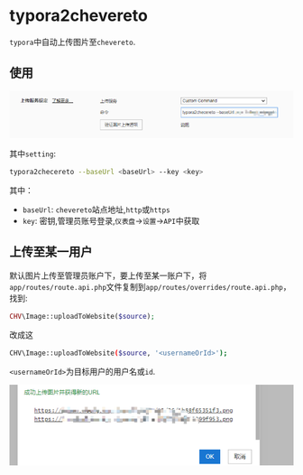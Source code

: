 # typora2chevereto

`typora`中自动上传图片至`chevereto`.

## 使用

![setting](./img/setting.png)

其中`setting`:

```bash
typora2checereto --baseUrl <baseUrl> --key <key>
```

其中：

* `baseUrl`: `chevereto`站点地址,`http`或`https`
* `key`: 密钥,管理员账号登录,`仪表盘`→`设置`→`API`中获取

## 上传至某一用户

默认图片上传至管理员账户下，要上传至某一账户下，将`app/routes/route.api.php`文件复制到`app/routes/overrides/route.api.php`，找到:

```php
CHV\Image::uploadToWebsite($source);
```

改成这

```bash
CHV\Image::uploadToWebsite($source, '<usernameOrId>');
```

`<usernameOrId>`为目标用户的用户名或`id`.

![setting](./img/result.png)